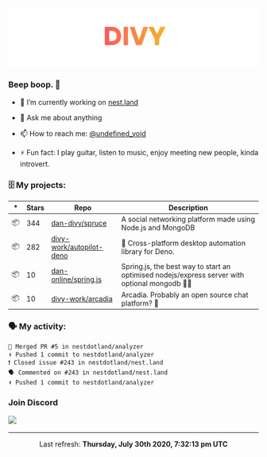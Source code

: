 
![](https://github.com/divy-work/divy-work/raw/master/assets/divy.png)

### Beep boop. 👋

- 🔭 I’m currently working on [nest.land](https://github.com/nestdotland/nest.land)

- 💬 Ask me about anything

- 📫 How to reach me: [@undefined_void](https://instagram.com/divy.exe)

- ⚡ Fun fact: I play guitar, listen to music, enjoy meeting new people, kinda introvert.

### 🗄 My projects:

|*|Stars|Repo|Description|
|---|---|---|---|
| 📦 | 344 | [dan-divy/spruce](https://github.com/dan-divy/spruce) | A social networking platform made using Node.js and MongoDB |
| 📦 | 282 | [divy-work/autopilot-deno](https://github.com/divy-work/autopilot-deno) | :rocket: Cross-platform desktop automation library for Deno. |
| 📦 | 10 | [dan-online/spring.js](https://github.com/dan-online/spring.js) | Spring.js, the best way to start an optimised nodejs/express server with optional mongodb 🍃🌲 |
| 📦 | 10 | [divy-work/arcadia](https://github.com/divy-work/arcadia) | Arcadia. Probably an open source chat platform? :rocket: |

### 🗣 My activity:

```
🎉 Merged PR #5 in nestdotland/analyzer
⬆️ Pushed 1 commit to nestdotland/analyzer
❗️ Closed issue #243 in nestdotland/nest.land
🗣 Commented on #243 in nestdotland/nest.land
⬆️ Pushed 1 commit to nestdotland/analyzer
```

### Join Discord

[![](https://discordapp.com/api/guilds/715564894904123424/widget.png?style=banner2)](https://discord.gg/uqywa4W)

------------
<p align="center">Last refresh: <b>Thursday, July 30th 2020, 7:32:13 pm UTC</b></p>
